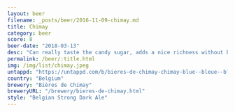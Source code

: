 ```yaml
---
layout: beer
filename: _posts/beer/2016-11-09-chimay.md
title: Chimay
category: beer
score: 8
beer-date: "2018-03-13"
desc: "Can really taste the candy sugar, adds a nice richness without being harsh. Nice warming sensation"
permalink: /beer/:title.html
img: /img/list/chimay.jpeg
untappd: "https://untappd.com/b/bieres-de-chimay-chimay-blue--bleue--blauw--grande-reserve-/34039"
country: "Belgium"
brewery: "Bières de Chimay"
breweryURL: "/brewery/bieres-de-chimay.html"
style: "Belgian Strong Dark Ale"
---
```

